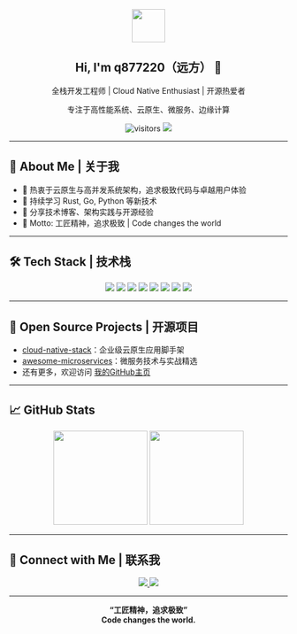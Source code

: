 <div align="center">
  <img src="https://media.giphy.com/media/f3oXKfLFxkqYbhKlp0/giphy.gif" width="60"/>
  <h2>Hi, I'm <b>q877220（远方）</b> 👋</h2>
  <p>全栈开发工程师 | Cloud Native Enthusiast | 开源热爱者</p>
  <p>专注于高性能系统、云原生、微服务、边缘计算</p>

  <img src="https://komarev.com/ghpvc/?username=q877220&color=00e1ff&style=for-the-badge&label=访问次数" alt="visitors"/>
  <a href="https://github.com/q877220?tab=followers">
    <img src="https://img.shields.io/github/followers/q877220?style=for-the-badge&color=00e1ff&label=关注者"/>
  </a>
</div>

---

## 🚀 About Me | 关于我

- 🔭 热衷于云原生与高并发系统架构，追求极致代码与卓越用户体验
- 🌱 持续学习 Rust, Go, Python 等新技术
- 📝 分享技术博客、架构实践与开源经验
- 🎯 Motto: 工匠精神，追求极致 | Code changes the world

---

## 🛠️ Tech Stack | 技术栈

<div align="center">
  
  <img src="https://img.shields.io/badge/Go-00ADD8?style=for-the-badge&logo=go&logoColor=white"/>
  <img src="https://img.shields.io/badge/Rust-000000?style=for-the-badge&logo=rust&logoColor=white"/>
  <img src="https://img.shields.io/badge/Python-3670A0?style=for-the-badge&logo=python&logoColor=ffdd54"/>
  <img src="https://img.shields.io/badge/Kubernetes-326CE5?style=for-the-badge&logo=kubernetes&logoColor=white"/>
  <img src="https://img.shields.io/badge/Docker-2496ED?style=for-the-badge&logo=docker&logoColor=white"/>
  <img src="https://img.shields.io/badge/微前端-FF9800?style=for-the-badge"/>
  <img src="https://img.shields.io/badge/云原生-009688?style=for-the-badge"/>
  <img src="https://img.shields.io/badge/边缘计算-4CAF50?style=for-the-badge"/>
</div>

---

## 🌟 Open Source Projects | 开源项目

- [cloud-native-stack](https://github.com/q877220/cloud-native-stack)：企业级云原生应用脚手架
- [awesome-microservices](https://github.com/q877220/awesome-microservices)：微服务技术与实战精选
- 还有更多，欢迎访问 [我的GitHub主页](https://github.com/q877220?tab=repositories)

---

## 📈 GitHub Stats

<div align="center">
  <img height="170" src="https://github-readme-stats.vercel.app/api?username=q877220&show_icons=true&theme=react&hide_border=true&bg_color=0D1117" />
  <img height="170" src="https://github-readme-stats.vercel.app/api/top-langs/?username=q877220&layout=compact&theme=react&hide_border=true&bg_color=0D1117" />
</div>

---

## 🤝 Connect with Me | 联系我

<div align="center">
  <a href="mailto:your_email@example.com">
    <img src="https://img.shields.io/badge/邮箱-email-00e1ff?style=for-the-badge&logo=gmail&logoColor=white"/>
  </a>
  <a href="https://your-blog.com">
    <img src="https://img.shields.io/badge/博客-blog-orange?style=for-the-badge"/>
  </a>
  <!-- 你可以添加更多社交链接，如知乎、CSDN、掘金等 -->
</div>

---

<p align="center">
  <b>“工匠精神，追求极致”<br/>
  Code changes the world.</b>
</p>
